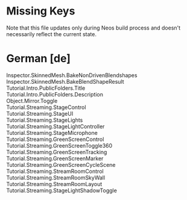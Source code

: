 # Missing Keys
Note that this file updates only during Neos build process and doesn't necessarily reflect the current state.

# German [de]
Inspector.SkinnedMesh.BakeNonDrivenBlendshapes  
Inspector.SkinnedMesh.BakeBlendShapeResult  
Tutorial.Intro.PublicFolders.Title  
Tutorial.Intro.PublicFolders.Description  
Object.Mirror.Toggle  
Tutorial.Streaming.StageControl  
Tutorial.Streaming.StageUI  
Tutorial.Streaming.StageLights  
Tutorial.Streaming.StageLightController  
Tutorial.Streaming.StageMicrophone  
Tutorial.Streaming.GreenScreenControl  
Tutorial.Streaming.GreenScreenToggle360  
Tutorial.Streaming.GreenScreenTracking  
Tutorial.Streaming.GreenScreenMarker  
Tutorial.Streaming.GreenScreenCycleScene  
Tutorial.Streaming.StreamRoomControl  
Tutorial.Streaming.StreamRoomSkyWall  
Tutorial.Streaming.StreamRoomLayout  
Tutorial.Streaming.StageLightShadowToggle  

